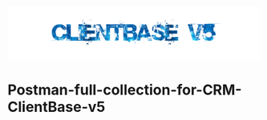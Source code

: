 [![Header](https://github.com/Sanzhanov/Postman-full-collection-for-CRM-ClientBase-v5/blob/main/assets/header.png)](https://clientbase.us/v5)

# Postman-full-collection-for-CRM-ClientBase-v5
